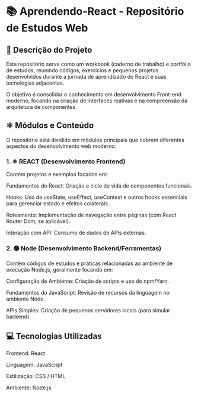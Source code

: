 # 📚 Aprendendo-React - Repositório de Estudos Web

## 📄 Descrição do Projeto
Este repositório serve como um workbook (caderno de trabalho) e portfólio de estudos, reunindo códigos, exercícios e pequenos projetos desenvolvidos durante a jornada de aprendizado do React e suas tecnologias adjacentes.

O objetivo é consolidar o conhecimento em desenvolvimento Front-end moderno, focando na criação de interfaces reativas e na compreensão da arquitetura de componentes.

## ⚛️ Módulos e Conteúdo
O repositório está dividido em módulos principais que cobrem diferentes aspectos do desenvolvimento web moderno:

### 1. ⚛️ REACT (Desenvolvimento Frontend)
Contém projetos e exemplos focados em:

Fundamentos do React: Criação e ciclo de vida de componentes funcionais.

Hooks: Uso de useState, useEffect, useContext e outros hooks essenciais para gerenciar estado e efeitos colaterais.

Roteamento: Implementação de navegação entre páginas (com React Router Dom, se aplicável).

Interação com API: Consumo de dados de APIs externas.

### 2. 🟢 Node (Desenvolvimento Backend/Ferramentas)
Contém códigos de estudos e práticas relacionadas ao ambiente de execução Node.js, geralmente focando em:

Configuração de Ambiente: Criação de scripts e uso do npm/Yarn.

Fundamentos do JavaScript: Revisão de recursos da linguagem no ambiente Node.

APIs Simples: Criação de pequenos servidores locais (para simular backend).

## 💻 Tecnologias Utilizadas

Frontend:	React

Linguagem:	JavaScript

Estilização:	CSS / HTML

Ambiente:	Node.js
